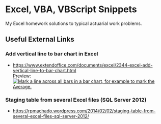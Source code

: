 # Excel, VBA, VBScript Snippets

My Excel homework solutions to typical actuarial work problems.

## Useful External Links

### Add vertical line to bar chart in Excel

- https://www.extendoffice.com/documents/excel/2344-excel-add-vertical-line-to-bar-chart.html
<br />Preview:<br />
[![Mark a line across all bars in a bar chart, for example to mark the Average.](https://cdn.extendoffice.com/images/stories/doc-excel/vertical-line-to-bar/doc-vertical-line-to-bar-1.png)](https://www.extendoffice.com/documents/excel/2344-excel-add-vertical-line-to-bar-chart.html)

### Staging table from several Excel files (SQL Server 2012)

- https://rpmachado.wordpress.com/2014/02/02/staging-table-from-several-excel-files-sql-server-2012/
